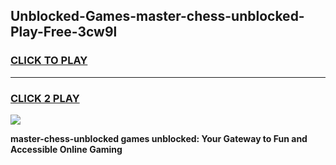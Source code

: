 
## Unblocked-Games-master-chess-unblocked-Play-Free-3cw9l
<h3>
<a href="https://premium76.site?title=master-chess-unblocked&ref=18A1">CLICK TO PLAY</a></h3>
<hr>

<h3>
<a href="https://premium76.site?title=master-chess-unblocked&ref=18A1">CLICK 2 PLAY</a>
  
</h3>

<a href="https://premium76.site?title=master-chess-unblocked&ref=18A1"><img src="https://clearcache.store/games.png"></a>


**master-chess-unblocked games unblocked: Your Gateway to Fun and Accessible Online Gaming**

